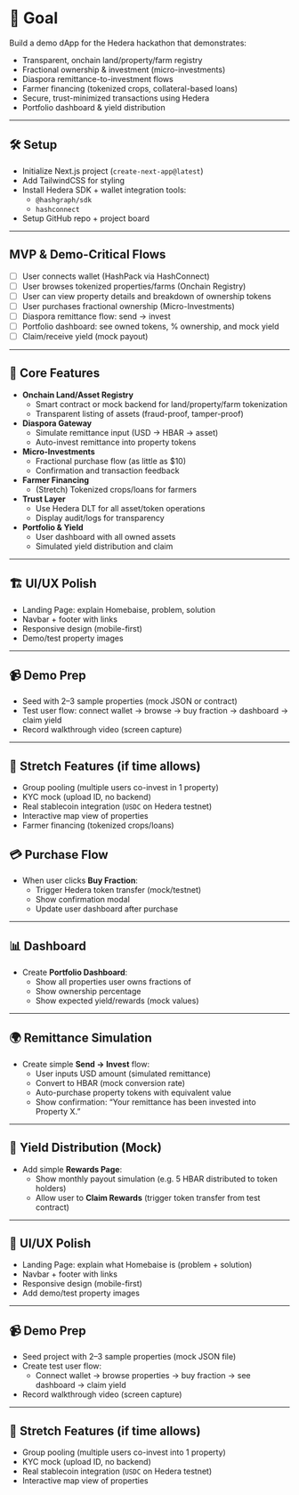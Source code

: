 # 🎯 Goal

Build a demo dApp for the Hedera hackathon that demonstrates:
- Transparent, onchain land/property/farm registry
- Fractional ownership & investment (micro-investments)
- Diaspora remittance-to-investment flows
- Farmer financing (tokenized crops, collateral-based loans)
- Secure, trust-minimized transactions using Hedera
- Portfolio dashboard & yield distribution

---

## 🛠️ Setup
- Initialize Next.js project (`create-next-app@latest`)
- Add TailwindCSS for styling
- Install Hedera SDK + wallet integration tools:
  - `@hashgraph/sdk`
  - `hashconnect`
- Setup GitHub repo + project board

---

## MVP & Demo-Critical Flows
- [ ] User connects wallet (HashPack via HashConnect)
- [ ] User browses tokenized properties/farms (Onchain Registry)
- [ ] User can view property details and breakdown of ownership tokens
- [ ] User purchases fractional ownership (Micro-Investments)
- [ ] Diaspora remittance flow: send → invest
- [ ] Portfolio dashboard: see owned tokens, % ownership, and mock yield
- [ ] Claim/receive yield (mock payout)

---

## 🔑 Core Features
- **Onchain Land/Asset Registry**
  - Smart contract or mock backend for land/property/farm tokenization
  - Transparent listing of assets (fraud-proof, tamper-proof)
- **Diaspora Gateway**
  - Simulate remittance input (USD → HBAR → asset)
  - Auto-invest remittance into property tokens
- **Micro-Investments**
  - Fractional purchase flow (as little as $10)
  - Confirmation and transaction feedback
- **Farmer Financing**
  - (Stretch) Tokenized crops/loans for farmers
- **Trust Layer**
  - Use Hedera DLT for all asset/token operations
  - Display audit/logs for transparency
- **Portfolio & Yield**
  - User dashboard with all owned assets
  - Simulated yield distribution and claim

---

## 🏗️ UI/UX Polish
- Landing Page: explain Homebaise, problem, solution
- Navbar + footer with links
- Responsive design (mobile-first)
- Demo/test property images

---

## 📹 Demo Prep
- Seed with 2–3 sample properties (mock JSON or contract)
- Test user flow: connect wallet → browse → buy fraction → dashboard → claim yield
- Record walkthrough video (screen capture)

---

## 🧩 Stretch Features (if time allows)
- Group pooling (multiple users co-invest in 1 property)
- KYC mock (upload ID, no backend)
- Real stablecoin integration (`USDC` on Hedera testnet)
- Interactive map view of properties
- Farmer financing (tokenized crops/loans)


## 💳 Purchase Flow
- When user clicks **Buy Fraction**:
  - Trigger Hedera token transfer (mock/testnet)
  - Show confirmation modal
  - Update user dashboard after purchase

---

## 📊 Dashboard
- Create **Portfolio Dashboard**:
  - Show all properties user owns fractions of
  - Show ownership percentage
  - Show expected yield/rewards (mock values)

---

## 🌍 Remittance Simulation
- Create simple **Send → Invest** flow:
  - User inputs USD amount (simulated remittance)
  - Convert to HBAR (mock conversion rate)
  - Auto-purchase property tokens with equivalent value
  - Show confirmation: “Your remittance has been invested into Property X.”

---

## 💸 Yield Distribution (Mock)
- Add simple **Rewards Page**:
  - Show monthly payout simulation (e.g. 5 HBAR distributed to token holders)
  - Allow user to **Claim Rewards** (trigger token transfer from test contract)

---

## 🎨 UI/UX Polish
- Landing Page: explain what Homebaise is (problem + solution)
- Navbar + footer with links
- Responsive design (mobile-first)
- Add demo/test property images

---

## 📹 Demo Prep
- Seed project with 2–3 sample properties (mock JSON file)
- Create test user flow:
  - Connect wallet → browse properties → buy fraction → see dashboard → claim yield
- Record walkthrough video (screen capture)

---

## 🧩 Stretch Features (if time allows)
- Group pooling (multiple users co-invest into 1 property)
- KYC mock (upload ID, no backend)
- Real stablecoin integration (`USDC` on Hedera testnet)
- Interactive map view of properties